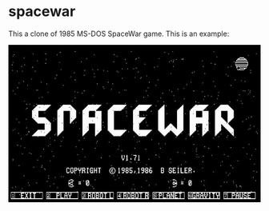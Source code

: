 spacewar
========

This a clone of 1985 MS-DOS SpaceWar game. This is an example:

[![Spacewar game](https://raw.githubusercontent.com/alfredgg/spacewar/master/pictures/screenshot.jpg)](http://youtu.be/yY5qHe2VadA)